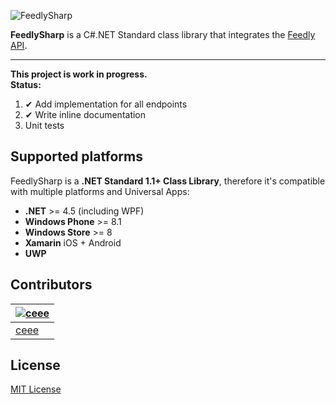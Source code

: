 ![FeedlySharp](https://raw.github.com/ceee/FeedlySharp/master/feedlysharp.png)

**FeedlySharp** is a C#.NET Standard class library that integrates the [Feedly API](https://developer.feedly.com/).

---

**This project is work in progress.<br>Status:**

1. ✔ Add implementation for all endpoints
2. ✔ Write inline documentation
2. Unit tests

## Supported platforms

FeedlySharp is a **.NET Standard 1.1+ Class Library**, therefore it's compatible with multiple platforms and Universal Apps:

- **.NET** >= 4.5 (including WPF)
- **Windows Phone** >= 8.1
- **Windows Store** >= 8
- **Xamarin** iOS + Android
- **UWP**

## Contributors

| [![ceee](http://gravatar.com/avatar/9c61b1f4307425f12f05d3adb930ba66?s=70)](https://github.com/ceee "Tobias Klika") |
|---|
| [ceee](https://github.com/ceee) |

## License

[MIT License](https://github.com/ceee/FeedlySharp/blob/master/LICENSE-MIT)
